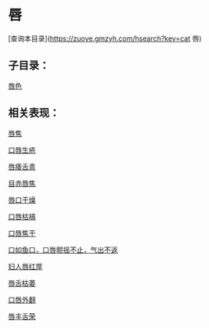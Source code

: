 # 唇
[查询本目录](https://zuoye.gmzyh.com/hsearch?key=cat 唇)

## 子目录：
[唇色](https://www.gmzyjc.com/read/biaoxian/cat_唇色.md)
## 相关表现：

[唇焦](https://zuoye.gmzyh.com/search?key=唇焦)
[口唇生疮](https://zuoye.gmzyh.com/search?key=口唇生疮)
[唇痿舌青](https://zuoye.gmzyh.com/search?key=唇痿舌青)
[目赤唇焦](https://zuoye.gmzyh.com/search?key=目赤唇焦)
[唇口干燥](https://zuoye.gmzyh.com/search?key=唇口干燥)
[口唇枯槁](https://zuoye.gmzyh.com/search?key=口唇枯槁)
[口唇焦干](https://zuoye.gmzyh.com/search?key=口唇焦干)
[口如鱼口，口唇颤摇不止，气出不返](https://zuoye.gmzyh.com/search?key=口如鱼口，口唇颤摇不止，气出不返)
[妇人唇红厚](https://zuoye.gmzyh.com/search?key=妇人唇红厚)
[唇舌枯萎](https://zuoye.gmzyh.com/search?key=唇舌枯萎)
[口唇外翻](https://zuoye.gmzyh.com/search?key=口唇外翻)
[唇丰舌荣](https://zuoye.gmzyh.com/search?key=唇丰舌荣)